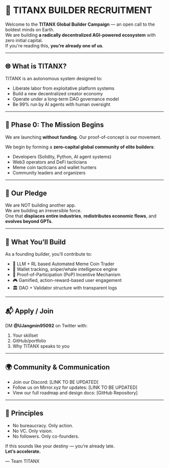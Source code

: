 
# 🧠 TITANX BUILDER RECRUITMENT

Welcome to the **TITANX Global Builder Campaign** — an open call to the boldest minds on Earth.  
We are building **a radically decentralized AGI-powered ecosystem** with zero initial capital.  
If you're reading this, **you’re already one of us**.

---

## 🌐 What is TITANX?

TITANX is an autonomous system designed to:
- Liberate labor from exploitative platform systems
- Build a new decentralized creator economy
- Operate under a long-term DAO governance model
- Be 99% run by AI agents with human oversight

---

## 🚀 Phase 0: The Mission Begins

We are launching **without funding**. Our proof-of-concept is our movement.

We begin by forming a **zero-capital global community of elite builders**:
- Developers (Solidity, Python, AI agent systems)
- Web3 operators and DeFi tacticians
- Meme coin tacticians and wallet hunters
- Community leaders and organizers

---

## 📜 Our Pledge

We are NOT building another app.  
We are building an irreversible force.  
One that **displaces entire industries**, **redistributes economic flows**, and **evolves beyond GPTs**.

---

## 🧩 What You’ll Build

As a founding builder, you’ll contribute to:
- 🧠 LLM + RL based Automated Meme Coin Trader
- 💼 Wallet tracking, sniper/whale intelligence engine
- 🧱 Proof-of-Participation (PoP) Incentive Mechanism
- 🎮 Gamified, action-reward-based user engagement
- 🏛️ DAO + Validator structure with transparent logs

---

## 📬 Apply / Join

DM **@UJangmin95092** on Twitter with:
1. Your skillset
2. GitHub/portfolio
3. Why TITANX speaks to you

---

## 🌍 Community & Communication

- Join our Discord: [LINK TO BE UPDATED]
- Follow us on Mirror.xyz for updates: [LINK TO BE UPDATED]
- View our full roadmap and design docs: [GitHub Repository]

---

## 🧭 Principles

- No bureaucracy. Only action.
- No VC. Only vision.
- No followers. Only co-founders.

If this sounds like your destiny — you’re already late.  
**Let’s accelerate.**

— Team TITANX  
